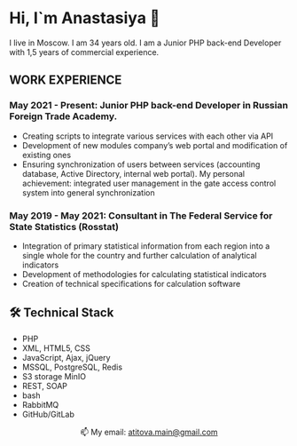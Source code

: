 # Hi, I`m Anastasiya 👋
I live in Moscow. I am 34 years old. 
I am a Junior PHP back-end Developer with 1,5 years of commercial experience. 

## WORK EXPERIENCE

### May 2021 - Present: Junior PHP back-end Developer in Russian Foreign Trade Academy.
*   Creating scripts to integrate various services with each other via API
*   Development of new modules company’s web portal and modification of existing ones
*   Ensuring synchronization of users between services (accounting database, Active Directory, internal web portal). My personal achievement: integrated user management in the gate access control system into general synchronization
### May 2019 - May 2021: Сonsultant in The Federal Service for State Statistics (Rosstat)
*   Integration of primary statistical information from each region into a single whole for the country and further calculation of analytical indicators
*   Development of methodologies for calculating statistical indicators
*   Сreation of technical specifications for calculation software


  

## 🛠 Technical Stack
*   PHP
*   XML, HTML5, CSS
*   JavaScript, Ajax, jQuery
*   MSSQL, PostgreSQL, Redis
*   S3 storage MinIO
*   REST, SOAP
*   bash
*   RabbitMQ
*   GitHub/GitLab

   <p align='center'>
   📫 My email: <a href='mailto:atitova.main@gmail.com '>atitova.main@gmail.com </a>
    </p>
<!--
**TitovaA/TitovaA** is a ✨ _special_ ✨ repository because its `README.md` (this file) appears on your GitHub profile.

Here are some ideas to get you started:

- 🔭 I’m currently working on ...
- 🌱 I’m currently learning ...
- 👯 I’m looking to collaborate on ...
- 🤔 I’m looking for help with ...
- 💬 Ask me about ...
- 📫 How to reach me: ...
- 😄 Pronouns: ...
- ⚡ Fun fact: ...
-->
